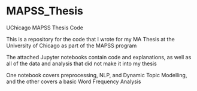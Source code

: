 # MAPSS_Thesis
UChicago MAPSS Thesis Code

This is a repository for the code that I wrote for my MA Thesis at the University of Chicago as part of the MAPSS program

The attached Jupyter notebooks contain code and explanations, as well as all of the data and analysis that did not make it into my thesis

One notebook covers preprocessing, NLP, and Dynamic Topic Modelling, and the other covers a basic Word Frequency Analysis
